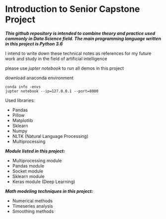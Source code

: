 
# Introduction to Senior Capstone Project

***This github repository is intended to combine theory and practice used commonly in Data Science field. The main programming language written in this project is Python 3.6*** 

I intend to write down these technical notes as references for my future work and study in the field of artificial intelligence

please use *jupter notebook* to run all demos in this project

download anaconda environment

```
conda info -envs
jupter notebook --ip=127.0.0.1 --port=8000

```

Used libraries:
- Pandas
- Pillow
- Matplotlib
- Sklearn
- Numpy
- NLTK (Natural Language Processing)
- Multiprocessing

***Module listed in this project:***
* Multiprocessing module
* Pandas module
* Socket module
* Sklearn module
* Keras module (Deep Learning)

***Math modeling techniques in this project:***
* Numerical methods
* Timeseries analysis
* Smoothing methods

